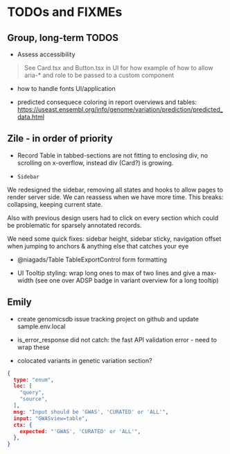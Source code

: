 # TODOs and FIXMEs

## Group, long-term TODOS

* Assess accessibility
  
> See Card.tsx and Button.tsx in UI for how example of how to allow aria-* and role to be passed to a custom component

* how to handle fonts UI/application

* predicted consequece coloring in report overviews and tables: <https://useast.ensembl.org/info/genome/variation/prediction/predicted_data.html>

## Zile - in order of priority

* Record Table in tabbed-sections are not fitting to enclosing div, no scrolling on x-overflow, instead div (Card?) is growing.  

* `Sidebar`

We redesigned the sidebar, removing all states and hooks to allow pages to render server side.  We can reassess when we have more time.
This breaks: collapsing, keeping current state.

Also with previous design users had to click on every section which could be problematic for sparsely annotated records.

We need some quick fixes: sidebar height, sidebar sticky, navigation offset when jumping to anchors & anything else that catches your eye

* @niagads/Table TableExportControl form formatting

* UI Tooltip styling: wrap long ones to max of two lines and give a max-width (see one over ADSP badge in variant overview for a long tooltip)

## Emily

* create genomicsdb issue tracking project on github and update sample.env.local

* is_error_response did not catch: the fast API validation error - need to wrap these

* colocated variants in genetic variation section?

```json
{
  type: "enum",
  loc: [
    "query",
    "source",
  ],
  msg: "Input should be 'GWAS', 'CURATED' or 'ALL'",
  input: "GWASview=table",
  ctx: {
    expected: "'GWAS', 'CURATED' or 'ALL'",
  },
}
```


